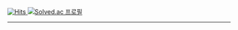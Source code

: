 <!-- Header -->
<!-- <img src="https://capsule-render.vercel.app/api?type=waving&color=timeGradient&height=300&section=header&text=✋🏼%20Yu's%20Github%20🏀&fontSize=50&animation=fadeIn" alt="header"> -->

<!-- badge information -->
<a href="https://hits.seeyoufarm.com">
  <img src="https://hits.seeyoufarm.com/api/count/incr/badge.svg?url=https%3A%2F%2Fgithub.com%2FBeomSeokYu&count_bg=%23359AC4&title_bg=%23555555&icon=github.svg&icon_color=%23E7E7E7&title=Github+hits&edge_flat=false" alt="Hits">
</a>
<a href="https://solved.ac/ro1864">
  <img src="http://mazassumnida.wtf/api/mini/generate_badge?boj=ro1864" alt="Solved.ac 프로필">
</a>
<hr>


<!-- 위젯 표시 -->
<!-- 많이 사용한 언어 표시 -->
<!--
<div align="center" height="250px">
  <img align="right" width="250px" height="250px" src="https://github-readme-stats.vercel.app/api?username=BeomSeokYu&rank_icon=percentile&hide_rank=true" alt="Anurag's GitHub stats">
  <div align="left">
    <div align="center">
      <h2>BeomSeokYu</h2>
      <h4>Notion - <a href="https://bsnote.notion.site/Home-ef1f61c88fc84db194d8edec216a6506?pvs=4">Hihat's Dev Note</a></h4>
      <h4>Email - <a href="mailto:beomseok.dev@gmail.com">beomseok.dev@gmail.com</a></h4>
    </div>
  </div>
</div>
<br><br><br><br><br>


<div align="center" height="250px">
  <img align="right" width="250px" height="250px" src="https://github-readme-stats.vercel.app/api/top-langs/?username=BeomSeokYu&layout=compact&hide=jupyter%20notebook" alt="Top Langs">
  <div align="left">
    <div align="center">
      <h2>Once I've Used</h2>
      <img src="https://img.shields.io/badge/-HTML5-E34F26?style=flat&logo=html5&logoColor=white" alt="HTML5">
      <img src="https://img.shields.io/badge/-CSS3-1572B6?style=flat&logo=css3&logoColor=white" alt="CSS3">
      <img src="https://img.shields.io/badge/-JavaScript-F7DF1E?style=flat&logo=javascript&logoColor=black" alt="JavaScript">
      <img src="https://img.shields.io/badge/-jQuery-0769AD?style=flat&logo=jquery&logoColor=white" alt="jQuery">
      <img src="https://img.shields.io/badge/-Bootstrap-7952B3?style=flat&logo=bootstrap&logoColor=white" alt="Bootstrap">
      <br>
      <img src="https://img.shields.io/badge/-Java-CC0000?style=flat&logo=openjdk&logoColor=white" alt="Java">
      <img src="https://img.shields.io/badge/-Spring-6DB33F?style=flat&logo=spring&logoColor=white" alt="Spring">
      <img src="https://img.shields.io/badge/-SpringBoot-6DB33F?style=flat&logo=Spring-boot&logoColor=white" alt="SpringBoot">
      <img src="https://img.shields.io/badge/-JSP-007396?style=flat&logo=jsp&logoColor=white" alt="JSP">
      <img src="https://img.shields.io/badge/-Servlet-007396?style=flat&logo=servlet&logoColor=white" alt="Servlet">
      <img src="https://img.shields.io/badge/-Thymeleaf-005F0F?style=flat&logo=thymeleaf&logoColor=white" alt="Thymeleaf">
      <br>
      <img src="https://img.shields.io/badge/-Oracle-F80000?style=flat&logo=oracle&logoColor=white" alt="Oracle">
      <img src="https://img.shields.io/badge/-MySQL-4479A1?style=flat&logo=mysql&logoColor=white" alt="MySQL">
      <img src="https://img.shields.io/badge/-MyBatis-1F72B5?style=flat&logo=fluentd&logoColor=white" alt="MyBatis">
      <img src="https://img.shields.io/badge/-JPA-59666C?style=flat&logo=hibernate&logoColor=white" alt="JPA">
      <img src="https://img.shields.io/badge/-Apache%20Tomcat-F8DC75?style=flat&logo=apache%20tomcat&logoColor=black" alt="Apache Tomcat">
      <br>
      <img src="https://img.shields.io/badge/-Python-3776AB?style=flat&logo=python&logoColor=white" alt="Python">
      <img src="https://img.shields.io/badge/-C-A8B9CC?style=flat&logo=c&logoColor=white" alt="C">
    </div>
  </div>
</div>
<br><br><br><br><br>


<div align="center" height="250px">
  <h6 align="right">Algorithm</h6>
  <a href="https://solved.ac/ro1864">
    <img align="right" width="250px" src="http://mazassumnida.wtf/api/v2/generate_badge?boj=ro1864" alt="Solved.ac 프로필">
  </a>
  <div align="left">
    <div align="center">
      <h2>Tools</h2>
      <img src="https://img.shields.io/badge/-IntelliJ%20IDEA-000000?style=flat&logo=intellij-idea&logoColor=white" alt="IntelliJ IDEA">
      <img src="https://img.shields.io/badge/-Eclipse-2C2255?style=flat&logo=eclipse&logoColor=white" alt="Eclipse">
      <img src="https://img.shields.io/badge/-Visual%20Studio%20Code-007ACC?style=flat&logo=visual-studio-code&logoColor=white" alt="Visual Studio Code">
      <img src="https://img.shields.io/badge/-Git-F05032?style=flat&logo=git&logoColor=white" alt="Git">
      <img src="https://img.shields.io/badge/-Notion-000000?style=flat&logo=notion&logoColor=white" alt="Notion">
    </div>
  </div>
</div>
  <br><br>
  <hr>
  <br><br>
</div>
-->
<!-- Footer -->
<!-- <img src="https://capsule-render.vercel.app/api?type=waving&color=timeGradient&height=200&section=footer" alt="Footer"> -->
